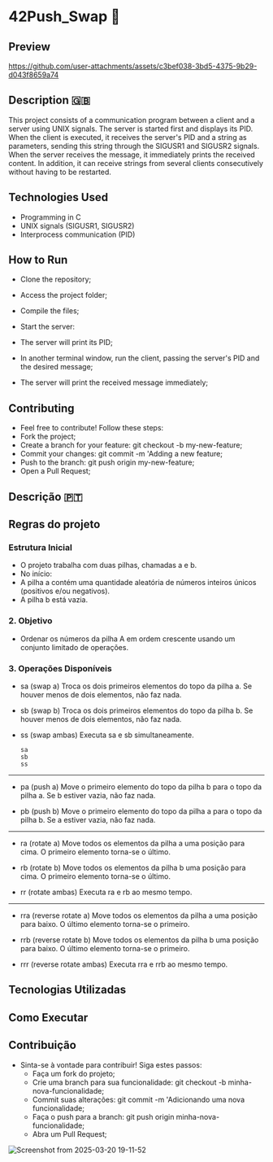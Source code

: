 # 42Push_Swap 🎲

## Preview

https://github.com/user-attachments/assets/c3bef038-3bd5-4375-9b29-d043f8659a74


## Description 🇬🇧

This project consists of a communication program between a client and a server using UNIX signals. The server is started first and displays its PID. When the client is executed, it receives the server's PID and a string as parameters, sending this string through the SIGUSR1 and SIGUSR2 signals. When the server receives the message, it immediately prints the received content. In addition, it can receive strings from several clients consecutively without having to be restarted.

## Technologies Used

- Programming in C
- UNIX signals (SIGUSR1, SIGUSR2)
- Interprocess communication (PID)
  

## How to Run

- Clone the repository;

- Access the project folder;

- Compile the files;

- Start the server:

- The server will print its PID;

- In another terminal window, run the client, passing the server's PID and the desired message;

- The server will print the received message immediately;


## Contributing
- Feel free to contribute! Follow these steps:
- Fork the project;
- Create a branch for your feature: git checkout -b my-new-feature;
- Commit your changes: git commit -m 'Adding a new feature;
- Push to the branch: git push origin my-new-feature;
- Open a Pull Request;

  


## Descrição 🇵🇹

## Regras do projeto

### Estrutura Inicial
  - O projeto trabalha com duas pilhas, chamadas a e b.
  - No início:
  - A pilha a contém uma quantidade aleatória de números inteiros únicos (positivos e/ou negativos).
  - A pilha b está vazia.
### 2. Objetivo
  - Ordenar os números da pilha A em ordem crescente usando um conjunto limitado de operações.
### 3. Operações Disponíveis

  - sa (swap a)
      Troca os dois primeiros elementos do topo da pilha a.
      Se houver menos de dois elementos, não faz nada.
    
  - sb (swap b)
      Troca os dois primeiros elementos do topo da pilha b.
      Se houver menos de dois elementos, não faz nada.
      
  - ss (swap ambas)
      Executa sa e sb simultaneamente.

        sa
        sb
        ss
---
  - pa (push a)
      Move o primeiro elemento do topo da pilha b para o topo da pilha a.
      Se b estiver vazia, não faz nada.
  
  - pb (push b)
      Move o primeiro elemento do topo da pilha a para o topo da pilha b.
      Se a estiver vazia, não faz nada.
---
  - ra (rotate a)
      Move todos os elementos da pilha a uma posição para cima.
      O primeiro elemento torna-se o último.

  - rb (rotate b)
      Move todos os elementos da pilha b uma posição para cima.
      O primeiro elemento torna-se o último.
      
  - rr (rotate ambas)
      Executa ra e rb ao mesmo tempo.
---
  - rra (reverse rotate a)
      Move todos os elementos da pilha a uma posição para baixo.
      O último elemento torna-se o primeiro.

  - rrb (reverse rotate b)
      Move todos os elementos da pilha b uma posição para baixo.
      O último elemento torna-se o primeiro.

  - rrr (reverse rotate ambas)
      Executa rra e rrb ao mesmo tempo.

## Tecnologias Utilizadas


## Como Executar


## Contribuição
  - Sinta-se à vontade para contribuir! Siga estes passos:
    - Faça um fork do projeto;
    - Crie uma branch para sua funcionalidade: git checkout -b minha-nova-funcionalidade;
    - Commit suas alterações: git commit -m 'Adicionando uma nova funcionalidade;
    - Faça o push para a branch: git push origin minha-nova-funcionalidade;
    - Abra um Pull Request;
  

![Screenshot from 2025-03-20 19-11-52](https://github.com/user-attachments/assets/b161adfb-2260-4d6c-b70f-a573e7f58ea2)
